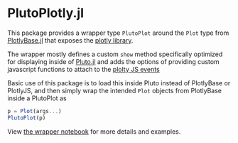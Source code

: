# PlutoPlotly.jl

This package provides a wrapper type `PlutoPlot` around the `Plot` type from [PlotlyBase.jl](https://github.com/sglyon/PlotlyBase.jl) that exposes the [plotly library](https://plotly.com/julia/).

The wrapper mostly defines a custom `show` method specifically optimized for displaying inside of [Pluto.jl](https://github.com/fonsp/Pluto.jl/) and adds the options of providing custom javascript functions to attach to the [plolty JS events](https://plotly.com/javascript/plotlyjs-events/) 

Basic use of this package is to load this inside Pluto instead of PlotlyBase or PlotlyJS, and then simply wrap the intended `Plot` objects from PlotlyBase inside a PlutoPlot as
```julia
p = Plot(args...)
PlutoPlot(p)
```

View [the wrapper notebook](./notebooks/wrapper.jl) for more details and examples.